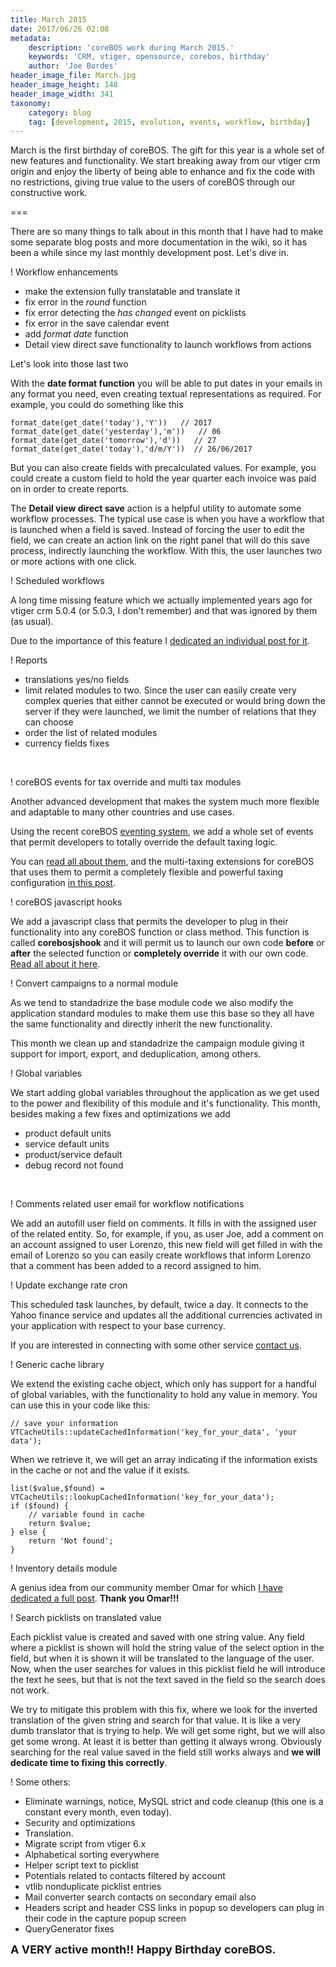 ```yaml
---
title: March 2015
date: 2017/06/26 02:08
metadata:
    description: 'coreBOS work during March 2015.'
    keywords: 'CRM, vtiger, opensource, corebos, birthday'
    author: 'Joe Bordes'
header_image_file: March.jpg
header_image_height: 148
header_image_width: 341
taxonomy:
    category: blog
    tag: [development, 2015, evolution, events, workflow, birthday]
---
```


March is the first birthday of coreBOS. The gift for this year is a whole set of new features and functionality. We start breaking away from our vtiger crm origin and enjoy the liberty of being able to enhance and fix the code with no restrictions, giving true value to the users of coreBOS through our constructive work.

===

There are so many things to talk about in this month that I have had to make some separate blog posts and more documentation in the wiki, so it has been a while since my last monthly development post. Let's dive in.

 ! Workflow enhancements 
 - make the extension fully translatable and translate it
 - fix error in the _round_ function
 - fix error detecting the _has changed_ event on picklists
 - fix error in the save calendar event
 - add _format date_ function 
 - Detail view direct save functionality to launch workflows from actions

Let's look into those last two

With the **date format function** you will be able to put dates in your emails in any format you need, even creating textual representations as required. For example, you could do something like this

```
format_date(get_date('today'),'Y'))   // 2017
format_date(get_date('yesterday'),'m'))   // 06
format_date(get_date('tomorrow'),'d'))   // 27
format_date(get_date('today'),'d/m/Y'))  // 26/06/2017
```

But you can also create fields with precalculated values. For example, you could create a custom field to hold the year quarter each invoice was paid on in order to create reports.

The **Detail view direct save** action is a helpful utility to automate some workflow processes. The typical use case is when you have a workflow that is launched when a field is saved. Instead of forcing the user to edit the field, we can create an action link on the right panel that will do this save process, indirectly launching the workflow. With this, the user launches two or more actions with one click.


 ! Scheduled workflows
 
A long time missing feature which we actually implemented years ago for vtiger crm 5.0.4 (or 5.0.3, I don't remember) and that was ignored by them (as usual). 

Due to the importance of this feature I [dedicated an individual post for it](../ScheduledWorkflows).

 ! Reports
 - translations yes/no fields
 - limit related modules to two. Since the user can easily create very complex queries that either cannot be executed or would bring down the server if they were launched, we limit the number of relations that they can choose
 - order the list of related modules
 - currency fields fixes

<br/>

 ! coreBOS events for tax override and multi tax modules

Another advanced development that makes the system much more flexible and adaptable to many other countries and use cases.

Using the recent coreBOS [eventing system](http://corebos.org/documentation/doku.php?noprocess=1&id=en:devel:corebos_hooks), we add a whole set of events that permit developers to totally override the default taxing logic.

You can [read all about them](../AdvancedTax), and the multi-taxing extensions for coreBOS that uses them to permit a completely flexible and powerful taxing configuration [in this post](../AdvancedTax).


 ! coreBOS javascript hooks

We add a javascript class that permits the developer to plug in their functionality into any coreBOS function or class method. This function is called **corebosjshook** and it will permit us to launch our own code **before** or **after** the selected function or **completely override** it with our own code. [Read all about it here](../coreBOSJSHook).

 ! Convert campaigns to a normal module

As we tend to standadrize the base module code we also modify the application standard modules to make them use this base so they all have the same functionality and directly inherit the new functionality.

This month we clean up and standadrize the campaign module giving it support for import, export, and deduplication, among others.

 ! Global variables

We start adding global variables throughout the application as we get used to the power and flexibility of this module and it's functionality. This month, besides making a few fixes and optimizations we add

 - product default units
 - service default units
 - product/service default
 - debug record not found

<br/>

 ! Comments related user email for workflow notifications

We add an autofill user field on comments. It fills in with the assigned user of the related entity. So, for example, if you, as user Joe, add a comment on an account assigned to user Lorenzo, this new field will get filled in with the email of Lorenzo so you can easily create workflows that inform Lorenzo that a comment has been added to a record assigned to him.

 ! Update exchange rate cron

This scheduled task launches, by default, twice a day. It connects to the Yahoo finance service and updates all the additional currencies activated in your application with respect to your base currency.

If you are interested in connecting with some other service [contact us](http://corebos.org/page/contact).

 ! Generic cache library

We extend the existing cache object, which only has support for a handful of global variables, with the functionality to hold any value in memory. You can use this in your code like this:

```
// save your information
VTCacheUtils::updateCachedInformation('key_for_your_data', 'your data');
```

When we retrieve it, we will get an array indicating if the information exists in the cache or not and the value if it exists.

```
list($value,$found) = VTCacheUtils::lookupCachedInformation('key_for_your_data');
if ($found) {
	// variable found in cache
	return $value;
} else {
	return 'Not found';
}
```

 ! Inventory details module

A genius idea from our community member Omar for which [I have dedicated a full post](../InventoryDetails). **Thank you Omar!!!**

 ! Search picklists on translated value

Each picklist value is created and saved with one string value. Any field where a picklist is shown will hold the string value of the select option in the field, but when it is shown it will be translated to the language of the user. Now, when the user searches for values in this picklist field he will introduce the text he sees, but that is not the text saved in the field so the search does not work.

We try to mitigate this problem with this fix, where we look for the inverted translation of the given string and search for that value. It is like a very dumb translator that is trying to help. We will get some right, but we will also get some wrong. At least it is better than getting it always wrong. Obviously searching for the real value saved in the field still works always and **we will dedicate time to fixing this correctly**.

 ! Some others:

 - Eliminate warnings, notice, MySQL strict and code cleanup (this one is a constant every month, even today).
 - Security and optimizations
 - Translation.
 - Migrate script from vtiger 6.x
 - Alphabetical sorting everywhere
 - Helper script text to picklist
 - Potentials related to contacts filtered by account
 - vtlib nonduplicate picklist entries
 - Mail converter search contacts on secondary email also
 - Headers script and header CSS links in popup so developers can plug in their code in the capture popup screen
 - QueryGenerator fixes

**<span style="font-size:large">A VERY active month!! Happy Birthday coreBOS.</span>**

